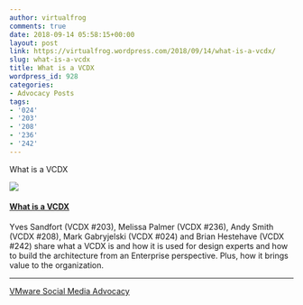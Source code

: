 ```yaml
---
author: virtualfrog
comments: true
date: 2018-09-14 05:58:15+00:00
layout: post
link: https://virtualfrog.wordpress.com/2018/09/14/what-is-a-vcdx/
slug: what-is-a-vcdx
title: What is a VCDX
wordpress_id: 928
categories:
- Advocacy Posts
tags:
- '024'
- '203'
- '208'
- '236'
- '242'
---
```


What is a VCDX

[![](https://d3utlhu53nfcwz.cloudfront.net/171901/cdnImage/article/9d8ee9f4-34d6-48e1-b56f-4cfee396d384/?size=Box320)](http://bit.ly/2xfABZR)

#### [What is a VCDX](http://bit.ly/2xfABZR)

Yves Sandfort (VCDX #203), Melissa Palmer (VCDX #236), Andy Smith (VCDX #208), Mark Gabryjelski (VCDX #024) and Brian Hestehave (VCDX #242) share what a VCDX is and how it is used for design experts and how to build the architecture from an Enterprise perspective. Plus, how it brings value to the organization.

* * *

[VMware Social Media Advocacy](http://advocacy.vmware.com)
